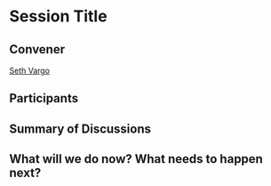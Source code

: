 Session Title
=============

## Convener

[Seth Vargo](https://twitter.com/sethvargo)

## Participants

## Summary of Discussions

## What will we do now?  What needs to happen next?

